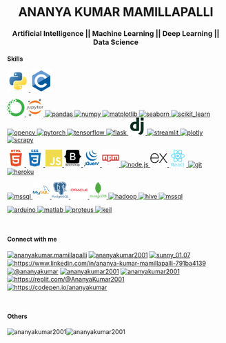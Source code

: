 <h1 align="center">ANANYA KUMAR MAMILLAPALLI</h1>
<h3 align="center">Artificial Intelligence || Machine Learning || Deep Learning || Data Science</h3>


<h4 align="left">Skills</h4>
<p align="left">
	<a href="https://www.python.org" target="_blank" rel="noreferrer"> <img src="https://raw.githubusercontent.com/devicons/devicon/master/icons/python/python-original.svg" alt="python" width="50" height="50"/> </a>
	<a href="https://www.cprogramming.com/" target="_blank" rel="noreferrer"> <img src="https://raw.githubusercontent.com/devicons/devicon/master/icons/c/c-original.svg" alt="c" width="50" height="50"/> </a>
</p>
<p align="left">
	<a href="https://www.anaconda.com/" target="_blank" rel="noreferrer"> <img src="https://raw.githubusercontent.com/devicons/devicon/1119b9f84c0290e0f0b38982099a2bd027a48bf1/icons/anaconda/anaconda-original.svg" alt="anaconda" width="40" height="40"/> </a>
	<a href="https://jupyter.org/" target="_blank" rel="noreferrer"> <img src="https://raw.githubusercontent.com/devicons/devicon/1119b9f84c0290e0f0b38982099a2bd027a48bf1/icons/jupyter/jupyter-original-wordmark.svg" alt="jupyter" width="40" height="40"/> </a>
	<a href="https://pandas.pydata.org/" target="_blank" rel="noreferrer"> <img src="https://upload.wikimedia.org/wikipedia/commons/thumb/e/ed/Pandas_logo.svg/1200px-Pandas_logo.svg.png" alt="pandas" width="80" height="40"/> </a>
	<a href="https://numpy.org/" target="_blank" rel="noreferrer"> <img src="https://numpy.org/images/logo.svg" alt="numpy" width="40" height="40"/> </a>
	<a href="https://matplotlib.org/" target="_blank" rel="noreferrer"> <img src="https://matplotlib.org/_static/images/logo2.svg" alt="matplotlib" width="80" height="40"/> </a>
	<a href="https://seaborn.pydata.org/" target="_blank" rel="noreferrer"> <img src="https://seaborn.pydata.org/_images/logo-mark-lightbg.svg" alt="seaborn" width="40" height="40"/> </a>
	<a href="https://scikit-learn.org/" target="_blank" rel="noreferrer"> <img src="https://upload.wikimedia.org/wikipedia/commons/0/05/Scikit_learn_logo_small.svg" alt="scikit_learn" width="50" height="40"/> </a>
	<a href="https://opencv.org/" target="_blank" rel="noreferrer"> <img src="https://www.vectorlogo.zone/logos/opencv/opencv-icon.svg" alt="opencv" width="40" height="40"/> </a>
	<a href="https://pytorch.org/" target="_blank" rel="noreferrer"> <img src="https://www.vectorlogo.zone/logos/pytorch/pytorch-icon.svg" alt="pytorch" width="40" height="40"/> </a>
	<a href="https://www.tensorflow.org" target="_blank" rel="noreferrer"> <img src="https://www.vectorlogo.zone/logos/tensorflow/tensorflow-icon.svg" alt="tensorflow" width="40" height="40"/> </a>
	<a href="https://flask.palletsprojects.com/" target="_blank" rel="noreferrer"> <img src="https://upload.wikimedia.org/wikipedia/commons/thumb/3/3c/Flask_logo.svg/1200px-Flask_logo.svg.png" alt="flask" width="80" height="40"/> </a>
	<a href="https://www.djangoproject.com/" target="_blank" rel="noreferrer"> <img src="https://raw.githubusercontent.com/devicons/devicon/1119b9f84c0290e0f0b38982099a2bd027a48bf1/icons/django/django-plain.svg" alt="django" width="40" height="40"/> </a>
	<a href="https://streamlit.io/" target="_blank" rel="noreferrer"> <img src="https://streamlit.io/images/brand/streamlit-mark-color.svg" alt="streamlit" width="50" height="40"/> </a>
	<a href="https://plotly.com/" target="_blank" rel="noreferrer"> <img src="https://images.prismic.io/plotly-marketing-website-2/69e12d6a-fb65-4b6e-8423-9465a29c6028_plotly-logo-lg.png?auto=compress%2Cformat&fit=max&w=128" alt="plotly" width="60" height="20"/> </a>
	<a href="https://scrapy.org/" target="_blank" rel="noreferrer"> <img src="https://warehouse-camo.ingress.cmh1.psfhosted.org/feaed7d398f1aa8b7b7bd67f9d3c450494cb2bf2/68747470733a2f2f7363726170792e6f72672f696d672f7363726170796c6f676f2e706e67" alt="scrapy" width="60" height="20"/> </a>
</p>
</p>

<p align="left">
	<a href="https://html.com/" target="_blank" rel="noreferrer"> <img src="https://raw.githubusercontent.com/devicons/devicon/1119b9f84c0290e0f0b38982099a2bd027a48bf1/icons/html5/html5-plain-wordmark.svg" alt="html5" width="40" height="40"/> </a>
	<a href="https://www.css3.info/" target="_blank" rel="noreferrer"> <img src="https://raw.githubusercontent.com/devicons/devicon/1119b9f84c0290e0f0b38982099a2bd027a48bf1/icons/css3/css3-plain-wordmark.svg" alt="css3" width="40" height="40"/> </a>
	<a href="https://www.javascript.com/" target="_blank" rel="noreferrer"> <img src="https://raw.githubusercontent.com/devicons/devicon/1119b9f84c0290e0f0b38982099a2bd027a48bf1/icons/javascript/javascript-plain.svg" alt="js" width="40" height="40"/> </a>
	<a href="https://getbootstrap.com" target="_blank" rel="noreferrer"> <img src="https://raw.githubusercontent.com/devicons/devicon/master/icons/bootstrap/bootstrap-plain-wordmark.svg" alt="bootstrap" width="40" height="40"/> </a>
	<a href="https://jquery.com/" target="_blank" rel="noreferrer"> <img src="https://raw.githubusercontent.com/devicons/devicon/1119b9f84c0290e0f0b38982099a2bd027a48bf1/icons/jquery/jquery-plain-wordmark.svg" alt="jQuery" width="40" height="40"/> </a>
	<a href="https://www.npmjs.com/" target="_blank" rel="noreferrer"> <img src="https://raw.githubusercontent.com/devicons/devicon/1119b9f84c0290e0f0b38982099a2bd027a48bf1/icons/npm/npm-original-wordmark.svg" alt="npm" width="40" height="40"/> </a>
	<a href="https://nodejs.org/en" target="_blank" rel="noreferrer"> <img src="https://nodejs.org/static/images/logo.svg" alt="node.js" width="90" height="40"/> </a>
	<a href="https://expressjs.com/" target="_blank" rel="noreferrer"> <img src="https://raw.githubusercontent.com/devicons/devicon/1119b9f84c0290e0f0b38982099a2bd027a48bf1/icons/express/express-original.svg" alt="express.js" width="40" height="40"/> </a>
	<a href="https://legacy.reactjs.org/" target="_blank" rel="noreferrer"> <img src="https://raw.githubusercontent.com/devicons/devicon/1119b9f84c0290e0f0b38982099a2bd027a48bf1/icons/react/react-original-wordmark.svg" alt="react.js" width="40" height="40"/> </a>
	<a href="https://git-scm.com/" target="_blank" rel="noreferrer"> <img src="https://www.vectorlogo.zone/logos/git-scm/git-scm-icon.svg" alt="git" width="40" height="40"/> </a>
	<a href="https://heroku.com" target="_blank" rel="noreferrer"> <img src="https://www.vectorlogo.zone/logos/heroku/heroku-icon.svg" alt="heroku" width="40" height="40"/> </a>
</p>
<p align="left">
	<a href="https://www.microsoft.com/en-us/sql-server" target="_blank" rel="noreferrer"> <img src="https://www.svgrepo.com/show/303229/microsoft-sql-server-logo.svg" alt="mssql" width="40" height="40"/> </a>
	<a href="https://www.mysql.com/" target="_blank" rel="noreferrer"> <img src="https://raw.githubusercontent.com/devicons/devicon/master/icons/mysql/mysql-original-wordmark.svg" alt="mysql" width="40" height="40"/> </a>
	<a href="https://www.postgresql.org/" target="_blank" rel="noreferrer"> <img src="https://raw.githubusercontent.com/devicons/devicon/1119b9f84c0290e0f0b38982099a2bd027a48bf1/icons/postgresql/postgresql-plain-wordmark.svg" alt="postgreSQL" width="40" height="40"/> </a>
	<a href="https://www.oracle.com/" target="_blank" rel="noreferrer"> <img src="https://raw.githubusercontent.com/devicons/devicon/master/icons/oracle/oracle-original.svg" alt="oracle" width="40" height="40"/> </a>
	<a href="https://www.mongodb.com/" target="_blank" rel="noreferrer"> <img src="https://raw.githubusercontent.com/devicons/devicon/1119b9f84c0290e0f0b38982099a2bd027a48bf1/icons/mongodb/mongodb-plain-wordmark.svg" alt="mongodb" width="40" height="40"/> </a>
	<a href="https://hadoop.apache.org/" target="_blank" rel="noreferrer"> <img src="https://www.vectorlogo.zone/logos/apache_hadoop/apache_hadoop-icon.svg" alt="hadoop" width="40" height="40"/> </a>
	<a href="https://hive.apache.org/" target="_blank" rel="noreferrer"> <img src="https://www.vectorlogo.zone/logos/apache_hive/apache_hive-icon.svg" alt="hive" width="40" height="40"/> </a>
	<a href="https://powerbi.microsoft.com/en-au/desktop/" rel="noreferrer"> <img src="http://store-images.s-microsoft.com/image/apps.9729.14405452487353876.a6612b1c-3bfc-46da-ad7e-0dd83b65757d.be9b17fe-9781-42f6-9a3e-4914ef774843" alt="mssql" width="40" height="40"/> </a>
</p>
<p align="left">
	<a href="https://www.arduino.cc/" target="_blank" rel="noreferrer"> <img src="https://cdn.worldvectorlogo.com/logos/arduino-1.svg" alt="arduino" width="40" height="40"/> </a>	
	<a href="https://www.mathworks.com/" target="_blank" rel="noreferrer"> <img src="https://upload.wikimedia.org/wikipedia/commons/2/21/Matlab_Logo.png" alt="matlab" width="40" height="40"/> </a>
	<a href="https://www.labcenter.com/pcb/" target="_blank" rel="noreferrer"> <img src="https://www.labcenter.com/home/images/30yearsLogo.png" alt="proteus" width="40" height="40"/> </a>
	<a href="https://www.keil.com/" target="_blank" rel="noreferrer"> <img src="https://upload.wikimedia.org/wikipedia/en/thumb/8/8d/Keil_logo.svg/1200px-Keil_logo.svg.png" alt="keil" width="40" height="40"/> </a>
</p>

<br>
<h4 align="left">Connect with me</h4>
<p align="left">
	<a href="https://fb.com/ananyakumar.mamillapalli" target="blank"><img align="center" src="https://upload.wikimedia.org/wikipedia/commons/thumb/1/1b/Facebook_icon.svg/2048px-Facebook_icon.svg.png" alt="ananyakumar.mamillapalli" height="30" width="40" /></a>
	<a href="https://twitter.com/ananyakumar2001" target="blank"><img align="center" src="https://upload.wikimedia.org/wikipedia/commons/thumb/4/4f/Twitter-logo.svg/640px-Twitter-logo.svg.png" alt="ananyakumar2001" height="30" width="40" /></a>
	<a href="https://instagram.com/sunny_01.07" target="blank"><img align="center" src="https://upload.wikimedia.org/wikipedia/commons/9/95/Instagram_logo_2022.svg" alt="sunny_01.07" height="30" width="40" /></a>
	<a href="https://linkedin.com/in/ananya-kumar-mamillapalli-791ba4139" target="blank"><img align="center" src="https://raw.githubusercontent.com/rahuldkjain/github-profile-readme-generator/master/src/images/icons/Social/linked-in-alt.svg" alt="https://www.linkedin.com/in/ananya-kumar-mamillapalli-791ba4139" height="30" width="40" /></a>
	<a href="https://www.hackerearth.com/@ananyakumar" target="blank"><img align="center" src="https://upload.wikimedia.org/wikipedia/commons/e/e8/HackerEarth_logo.png" alt="@ananyakumar" height="30" width="40" /></a>
	<a href="https://www.hackerrank.com/ananyakumar2001" target="blank"><img align="center" src="https://upload.wikimedia.org/wikipedia/commons/4/40/HackerRank_Icon-1000px.png" alt="ananyakumar2001" height="30" width="40" /></a>
	<a href="https://kaggle.com/ananyakumar2001" target="blank"><img align="center" src="https://raw.githubusercontent.com/rahuldkjain/github-profile-readme-generator/master/src/images/icons/Social/kaggle.svg" alt="ananyakumar2001" height="30" width="40" /></a>
	<a href="https://replit.com/@AnanyaKumar2001" target="blank"><img align="center" src="https://upload.wikimedia.org/wikipedia/commons/thumb/b/b2/Repl.it_logo.svg/512px-Repl.it_logo.svg.png?20190414162605" alt="https://replit.com/@AnanyaKumar2001" height="30" width="40" /></a>
	<a href="https://codepen.io/ananyakumar" target="blank"><img align="center" src="https://raw.githubusercontent.com/rahuldkjain/github-profile-readme-generator/master/src/images/icons/Social/codepen.svg" alt="https://codepen.io/ananyakumar" height="30" width="40" /></a>
</p>
<br>
<h4 align="left">Others</h4>
<p><img align="left" src="https://github-readme-stats.vercel.app/api/top-langs?username=ananyakumar2001&show_icons=true&locale=en&layout=compact" alt="ananyakumar2001" height="195" /></p>
<p>&nbsp;<img align="left" src="https://github-readme-stats.vercel.app/api?username=ananyakumar2001&show_icons=true&locale=en" alt="ananyakumar2001" /></p>
<!-- <p align="left"><img align="center" src="https://github-readme-streak-stats.herokuapp.com/?user=ananyakumar2001&" alt="ananyakumar2001" /></p> -->
<!-- <p align="left"> <img src="https://komarev.com/ghpvc/?username=ananyakumar2001&label=Profile%20views&color=0e75b6&style=flat" alt="ananyakumar2001" /> </p> -->
